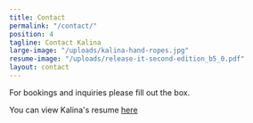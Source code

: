 ```yaml
---
title: Contact
permalink: "/contact/"
position: 4
tagline: Contact Kalina
large-image: "/uploads/kalina-hand-ropes.jpg"
resume-image: "/uploads/release-it-second-edition_b5_0.pdf"
layout: contact
---
```


For bookings and inquiries please fill out the box. 

You can view Kalina's resume [here](/uploads/release-it-second-edition_b5_0.pdf)